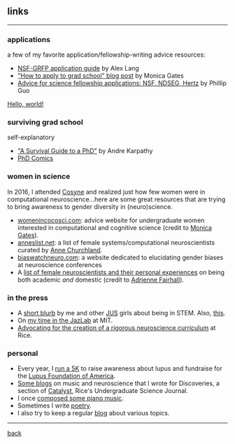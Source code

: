## links
***
### applications
a few of my favorite application/fellowship-writing advice resources:
* [NSF-GRFP application guide](http://www.alexhunterlang.com/nsf-fellowship) by Alex Lang
* ["How to apply to grad school" blog post](https://monicagatesblog.wordpress.com/2016/03/14/the-phd-application-post/) by Monica Gates 
* [Advice for science fellowship applications: NSF, NDSEG, Hertz](http://www.pgbovine.net/fellowship-tips.htm) by Phillip Guo

<a href=“http://www.alexhunterlang.com/nsf-fellowship” target=“_blank”> Hello, world!</a>

### surviving grad school
self-explanatory
* ["A Survival Guide to a PhD"](https://karpathy.github.io/2016/09/07/phd/) by Andre Karpathy
* [PhD Comics](http://phdcomics.com/)

### women in science
In 2016, I attended [Cosyne](cosyne.org) and realized just how few women were in computational neuroscience...here are some great resources that are trying to bring awareness to gender diversity in (neuro)science.
* [womenincocosci.com](http://womenincocosci.com/): advice website for undergraduate women interested in computational and cognitive science (credit to [Monica Gates](http://monicagates.org/)).
* [anneslist.net](https://anneslist.net/): a list of female systems/computational neuroscientists curated by [Anne Churchland](http://churchlandlab.labsites.cshl.edu/).
* [biaswatchneuro.com](https://biaswatchneuro.com/): a website dedicated to elucidating gender biases at neuroscience conferences
* A [list of female neuroscientists and their personal experiences](https://fairhalllab.com/careers/how-does-she-do-it/) on being both academic _and_ domestic (credit to [Adrienne Fairhall](https://fairhalllab.com/)).

### in the press
* A [short blurb](https://www.janelia.org/you-janelia/students-and-postdocs/advice-girls-stem-our-janelia-undergraduate-scholars) by me and other [JUS](https://www.janelia.org/you-janelia/students-postdocs/undergraduate-scholars-program) girls about being in STEM. Also, [this](https://www.janelia.org/meet-2017-janelia-undergraduate-scholars).
* On [my time in the JazLab](http://www.csne-erc.org/engage-enable/post/reu-program-participants-mit-and-sdsu) at MIT.
* [Advocating for the creation of a rigorous neuroscience curriculum](http://www.ricethresher.org/article/2017/11/fac-senate-neuroscience-major-vote) at Rice.

### personal
* Every year, I [run a 5K](https://www.lupus.org/action/walk-to-end-lupus-now) to raise awareness about lupus and fundraise for the [Lupus Foundation of America](https://lupus.org/).
* [Some blogs](http://ricecatalyst.org/discoveries/?author=559ed5bfe4b0a37c3cb5967d) on music and neuroscience that I wrote for Discoveries, a section of [Catalyst](http://ricecatalyst.org/), Rice's Undergraduate Science Journal.
* I once [composed some piano music](https://soundcloud.com/lucy_lai).
* Sometimes I write [poetry](https://subcorticalsongs.wordpress.com/).
* I also try to keep a regular [blog](https://lucyblogs.wordpress.com/) about various topics.

***
[back](./)
